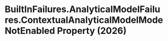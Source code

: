 # BuiltInFailures.AnalyticalModelFailures.ContextualAnalyticalModelModeNotEnabled Property (2026)

﻿